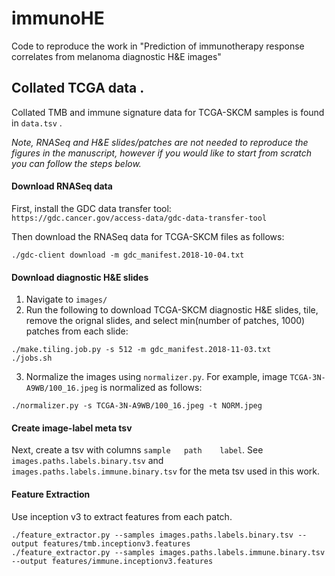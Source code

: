 # immunoHE

Code to reproduce the work in "Prediction of immunotherapy response correlates from melanoma diagnostic H&E images"


## Collated TCGA data . 

Collated TMB and immune signature data for TCGA-SKCM samples is found in ```data.tsv``` . 



*Note, RNASeq and H&E slides/patches are not needed to reproduce the figures in the manuscript, however if you would like to start from scratch you can follow the steps below.*


#### Download RNASeq data 

First, install the GDC data transfer tool:  
```https://gdc.cancer.gov/access-data/gdc-data-transfer-tool```  

Then download the RNASeq data for TCGA-SKCM files as follows:  

```
./gdc-client download -m gdc_manifest.2018-10-04.txt
```

#### Download diagnostic H&E slides

1) Navigate to ```images/```  
2) Run the following to download TCGA-SKCM diagnostic H&E slides, tile, remove the orignal slides, and select min(number of patches, 1000) patches from each slide:
```
./make.tiling.job.py -s 512 -m gdc_manifest.2018-11-03.txt
./jobs.sh
```

3) Normalize the images using ```normalizer.py```.  For example, image ```TCGA-3N-A9WB/100_16.jpeg``` is normalized as follows:  
```
./normalizer.py -s TCGA-3N-A9WB/100_16.jpeg -t NORM.jpeg
```

#### Create image-label meta tsv

Next, create a tsv with columns ```sample   path    label```.  See ```images.paths.labels.binary.tsv``` and ```images.paths.labels.immune.binary.tsv``` for the meta tsv used in this work.  

#### Feature Extraction

Use inception v3 to extract features from each patch.

```
./feature_extractor.py --samples images.paths.labels.binary.tsv --output features/tmb.inceptionv3.features
./feature_extractor.py --samples images.paths.labels.immune.binary.tsv --output features/immune.inceptionv3.features
```





